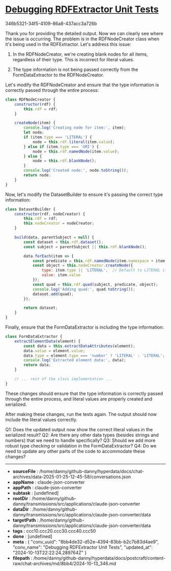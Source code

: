 # [Debugging RDFExtractor Unit Tests](https://claude.ai/chat/8bb4de32-d52e-4394-83bb-b2c7b83d4ae9)

346b5321-34f5-4109-86a8-437acc3a726b

 Thank you for providing the detailed output. Now we can clearly see where the issue is occurring. The problem is in the RDFNodeCreator class when it's being used in the RDFExtractor. Let's address this issue:

1. In the RDFNodeCreator, we're creating blank nodes for all items, regardless of their type. This is incorrect for literal values.

2. The type information is not being passed correctly from the FormDataExtractor to the RDFNodeCreator.

Let's modify the RDFNodeCreator and ensure that the type information is correctly passed through the entire process:

```javascript
class RDFNodeCreator {
    constructor(rdf) {
        this.rdf = rdf;
    }

    createNode(item) {
        console.log('Creating node for item:', item);
        let node;
        if (item.type === 'LITERAL') {
            node = this.rdf.literal(item.value);
        } else if (item.type === 'URI') {
            node = this.rdf.namedNode(item.value);
        } else {
            node = this.rdf.blankNode();
        }
        console.log('Created node:', node.toString());
        return node;
    }
}
```

Now, let's modify the DatasetBuilder to ensure it's passing the correct type information:

```javascript
class DatasetBuilder {
    constructor(rdf, nodeCreator) {
        this.rdf = rdf;
        this.nodeCreator = nodeCreator;
    }

    build(data, parentSubject = null) {
        const dataset = this.rdf.dataset();
        const subject = parentSubject || this.rdf.blankNode();

        data.forEach(item => {
            const predicate = this.rdf.namedNode(item.namespace + item.term);
            const object = this.nodeCreator.createNode({
                type: item.type || 'LITERAL',  // Default to LITERAL if not specified
                value: item.value
            });
            const quad = this.rdf.quad(subject, predicate, object);
            console.log('Adding quad:', quad.toString());
            dataset.add(quad);
        });

        return dataset;
    }
}
```

Finally, ensure that the FormDataExtractor is including the type information:

```javascript
class FormDataExtractor {
    extractElementData(element) {
        const data = this.extractDataAttributes(element);
        data.value = element.value;
        data.type = element.type === 'number' ? 'LITERAL' : 'LITERAL';  // You might want to add more specific type handling here
        console.log('Extracted element data:', data);
        return data;
    }

    // ... rest of the class implementation ...
}
```

These changes should ensure that the type information is correctly passed through the entire process, and literal values are properly created and serialized.

After making these changes, run the tests again. The output should now include the literal values correctly.

Q1: Does the updated output now show the correct literal values in the serialized result?
Q2: Are there any other data types (besides strings and numbers) that we need to handle specifically?
Q3: Should we add more robust type checking or validation in the FormDataExtractor?
Q4: Do we need to update any other parts of the code to accommodate these changes?

---

* **sourceFile** : /home/danny/github-danny/hyperdata/docs/chat-archives/data-2025-01-25-12-45-58/conversations.json
* **appName** : claude-json-converter
* **appPath** : claude-json-converter
* **subtask** : [undefined]
* **rootDir** : /home/danny/github-danny/transmissions/src/applications/claude-json-converter
* **dataDir** : /home/danny/github-danny/transmissions/src/applications/claude-json-converter/data
* **targetPath** : /home/danny/github-danny/transmissions/src/applications/claude-json-converter/data
* **tags** : ccc10.ccc20.ccc30.ccc40.ccc50
* **done** : [undefined]
* **meta** : {
  "conv_uuid": "8bb4de32-d52e-4394-83bb-b2c7b83d4ae9",
  "conv_name": "Debugging RDFExtractor Unit Tests",
  "updated_at": "2024-10-13T22:22:24.289764Z"
}
* **filepath** : /home/danny/github-danny/hyperdata/docs/postcraft/content-raw/chat-archives/md/8bb4/2024-10-13_346.md